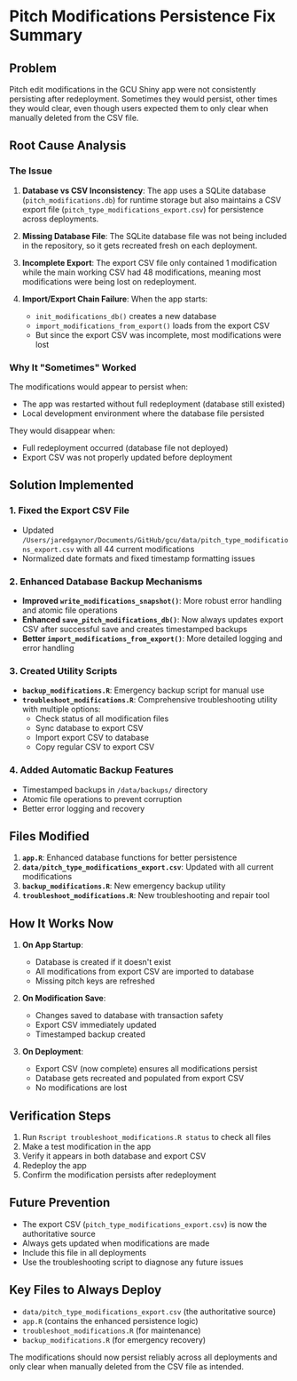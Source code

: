 # Pitch Modifications Persistence Fix Summary

## Problem
Pitch edit modifications in the GCU Shiny app were not consistently persisting after redeployment. Sometimes they would persist, other times they would clear, even though users expected them to only clear when manually deleted from the CSV file.

## Root Cause Analysis

### The Issue
1. **Database vs CSV Inconsistency**: The app uses a SQLite database (`pitch_modifications.db`) for runtime storage but also maintains a CSV export file (`pitch_type_modifications_export.csv`) for persistence across deployments.

2. **Missing Database File**: The SQLite database file was not being included in the repository, so it gets recreated fresh on each deployment.

3. **Incomplete Export**: The export CSV file only contained 1 modification while the main working CSV had 48 modifications, meaning most modifications were being lost on redeployment.

4. **Import/Export Chain Failure**: When the app starts:
   - `init_modifications_db()` creates a new database
   - `import_modifications_from_export()` loads from the export CSV
   - But since the export CSV was incomplete, most modifications were lost

### Why It "Sometimes" Worked
The modifications would appear to persist when:
- The app was restarted without full redeployment (database still existed)
- Local development environment where the database file persisted

They would disappear when:
- Full redeployment occurred (database file not deployed)
- Export CSV was not properly updated before deployment

## Solution Implemented

### 1. Fixed the Export CSV File
- Updated `/Users/jaredgaynor/Documents/GitHub/gcu/data/pitch_type_modifications_export.csv` with all 44 current modifications
- Normalized date formats and fixed timestamp formatting issues

### 2. Enhanced Database Backup Mechanisms
- **Improved `write_modifications_snapshot()`**: More robust error handling and atomic file operations
- **Enhanced `save_pitch_modifications_db()`**: Now always updates export CSV after successful save and creates timestamped backups
- **Better `import_modifications_from_export()`**: More detailed logging and error handling

### 3. Created Utility Scripts
- **`backup_modifications.R`**: Emergency backup script for manual use
- **`troubleshoot_modifications.R`**: Comprehensive troubleshooting utility with multiple options:
  - Check status of all modification files
  - Sync database to export CSV
  - Import export CSV to database
  - Copy regular CSV to export CSV

### 4. Added Automatic Backup Features
- Timestamped backups in `/data/backups/` directory
- Atomic file operations to prevent corruption
- Better error logging and recovery

## Files Modified

1. **`app.R`**: Enhanced database functions for better persistence
2. **`data/pitch_type_modifications_export.csv`**: Updated with all current modifications
3. **`backup_modifications.R`**: New emergency backup utility
4. **`troubleshoot_modifications.R`**: New troubleshooting and repair tool

## How It Works Now

1. **On App Startup**:
   - Database is created if it doesn't exist
   - All modifications from export CSV are imported to database
   - Missing pitch keys are refreshed

2. **On Modification Save**:
   - Changes saved to database with transaction safety
   - Export CSV immediately updated
   - Timestamped backup created

3. **On Deployment**:
   - Export CSV (now complete) ensures all modifications persist
   - Database gets recreated and populated from export CSV
   - No modifications are lost

## Verification Steps

1. Run `Rscript troubleshoot_modifications.R status` to check all files
2. Make a test modification in the app
3. Verify it appears in both database and export CSV
4. Redeploy the app
5. Confirm the modification persists after redeployment

## Future Prevention

- The export CSV (`pitch_type_modifications_export.csv`) is now the authoritative source
- Always gets updated when modifications are made
- Include this file in all deployments
- Use the troubleshooting script to diagnose any future issues

## Key Files to Always Deploy

- `data/pitch_type_modifications_export.csv` (the authoritative source)
- `app.R` (contains the enhanced persistence logic)
- `troubleshoot_modifications.R` (for maintenance)
- `backup_modifications.R` (for emergency recovery)

The modifications should now persist reliably across all deployments and only clear when manually deleted from the CSV file as intended.